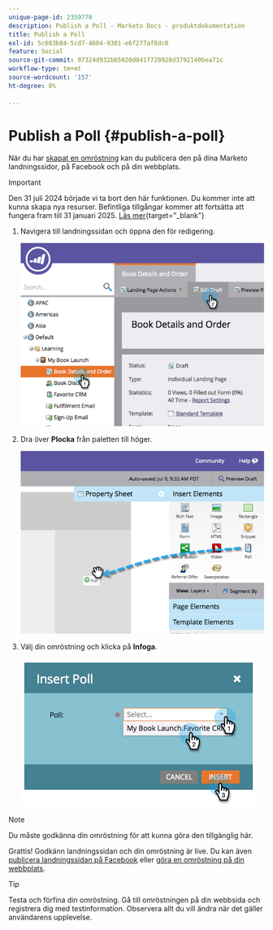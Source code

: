 ```yaml
---
unique-page-id: 2359770
description: Publish a Poll - Marketo Docs - produktdokumentation
title: Publish a Poll
exl-id: 5c603b84-5cd7-4604-9301-e6f277af8dc0
feature: Social
source-git-commit: 97324d932b65020d041f728928d3792140bea71c
workflow-type: tm+mt
source-wordcount: '157'
ht-degree: 0%

---
```


# Publish a Poll {#publish-a-poll}

När du har [skapat en omröstning](/help/marketo/product-docs/demand-generation/social/creating-a-poll/create-a-poll.md) kan du publicera den på dina Marketo landningssidor, på Facebook och på din webbplats.

>[!IMPORTANT]
>
>Den 31 juli 2024 började vi ta bort den här funktionen. Du kommer inte att kunna skapa nya resurser. Befintliga tillgångar kommer att fortsätta att fungera fram till 31 januari 2025. [Läs mer](https://nation.marketo.com/t5/employee-blogs/marketo-engage-social-features-deprecation/ba-p/351977){target="_blank"}

1. Navigera till landningssidan och öppna den för redigering.

   ![](assets/image2014-9-19-10-3a45-3a23.png)

1. Dra över **Plocka** från paletten till höger.

   ![](assets/image2014-9-19-10-3a45-3a50.png)

1. Välj din omröstning och klicka på **Infoga**.

   ![](assets/image2014-9-19-10-3a45-3a58.png)

>[!NOTE]
>
>Du måste godkänna din omröstning för att kunna göra den tillgänglig här.

Grattis! Godkänn landningssidan och din omröstning är live. Du kan även [publicera landningssidan på Facebook](/help/marketo/product-docs/demand-generation/facebook/publish-landing-pages-to-facebook.md) eller [göra en omröstning på din webbplats](/help/marketo/product-docs/demand-generation/social/social-functions/deploy-social-on-your-website.md).

>[!TIP]
>
>Testa och förfina din omröstning. Gå till omröstningen på din webbsida och registrera dig med testinformation. Observera allt du vill ändra när det gäller användarens upplevelse.
